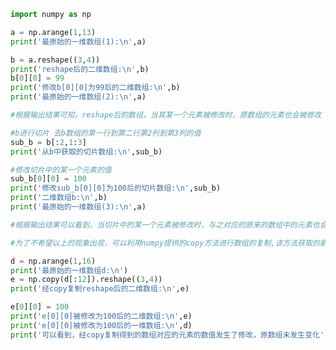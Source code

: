 
<BlogInfo title="12.数组的复制" author="白日梦想猿" pv=0 read_times=0 pre_cost_time=0分40秒 category="numpy学习" tag_list="['numpy学习']" create_time="2020.04.23 15:44:36" update_time="2021.08.19 17:35:00" />

```python
import numpy as np

a = np.arange(1,13)
print('最原始的一维数组(1):\n',a)

b = a.reshape((3,4))
print('reshape后的二维数组:\n',b)
b[0][0] = 99
print('修改b[0][0]为99后的二维数组:\n',b)
print('最原始的一维数组(2):\n',a)

#根据输出结果可知，reshape后的数组，当其某一个元素被修改时，原数组的元素也会被修改

#b进行切片 去b数组的第一行到第二行第2列到第3列的值
sub_b = b[:2,1:3]
print('从b中获取的切片数组:\n',sub_b)

#修改切片中的某一个元素的值
sub_b[0][0] = 100
print('修改sub_b[0][0]为100后的切片数组:\n',sub_b)
print('二维数组b:\n',b)
print('最原始的一维数组(3):\n',a)

#根据输出结果可以看到，当切片中的某一个元素被修改时，与之对应的原来的数组中的元素也会发生修改

#为了不希望以上的现象出现，可以利用numpy提供的copy方法进行数组的复制,该方法获取的新数组在修改元素的值时，不会影响原数组的值

d = np.arange(1,16)
print('最原始的一维数组d:\n')
e = np.copy(d[:12]).reshape((3,4))
print('经copy复制reshape后的二维数组:\n',e)

e[0][0] = 100
print('e[0][0]被修改为100后的二维数组:\n',e)
print('e[0][0]被修改为100后的一维数组:\n',d)
print('可以看到，经copy复制得到的数组对应的元素的数值发生了修改，原数组未发生变化')














```
